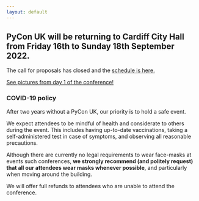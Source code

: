 ```yaml
---
layout: default
---
```


## PyCon UK will be returning to Cardiff City Hall from Friday 16th to Sunday 18th September 2022.

The call for proposals has closed and the <a href="https://pretalx.com/pycon-uk-2022/schedule/">schedule is here.</a>

<p><a href="https://www.flickr.com/photos/184390836@N04/sets/72177720302131540/with/52361846218/">See pictures from day 1 of the conference!</a></p>

<div class="box box_red">
  <h3>COVID-19 policy</h3>
  <p>After two years without a PyCon UK, our priority is to hold a safe event.</p>
  <p>We expect attendees to be mindful of health and considerate to others during the event. This includes having up-to-date vaccinations, taking a self-administered test in case of symptoms, and observing all reasonable precautions.</p>
  <p>Although there are currently no legal requirements to wear face-masks at events such conferences, <strong>we strongly recommend (and politely request) that all our attendees wear masks whenever possible</strong>, and particularly when moving around the building.</p>
  <p>We will offer full refunds to attendees who are unable to attend the conference.</p>
</div>
